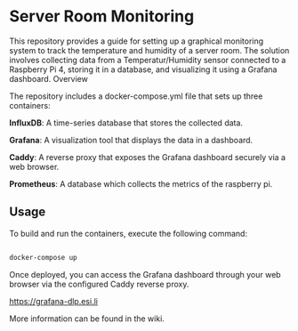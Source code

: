 # Server Room Monitoring

This repository provides a guide for setting up a graphical monitoring system to track the temperature and humidity of a server room. The solution involves collecting data from a Temperatur/Humidity sensor connected to a Raspberry Pi 4, storing it in a database, and visualizing it using a Grafana dashboard.
Overview

The repository includes a docker-compose.yml file that sets up three containers:

**InfluxDB**: A time-series database that stores the collected data.

**Grafana**: A visualization tool that displays the data in a dashboard.

**Caddy**: A reverse proxy that exposes the Grafana dashboard securely via a web browser.

**Prometheus**: A database which collects the metrics of the raspberry pi.


## Usage

To build and run the containers, execute the following command:
```bash

docker-compose up
```

Once deployed, you can access the Grafana dashboard through your web browser via the configured Caddy reverse proxy.

https://grafana-dlp.esi.li

More information can be found in the wiki.
